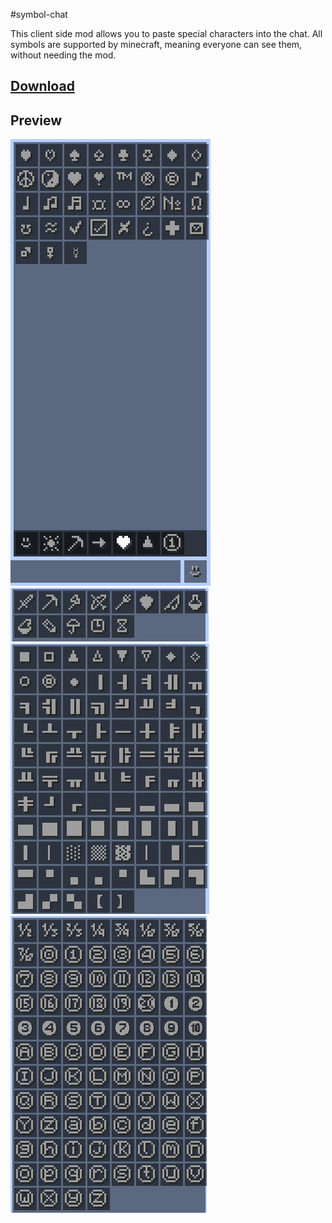 #symbol-chat

This client side mod allows you to paste special characters into the chat. All symbols are supported by minecraft, meaning everyone can see them, without needing the mod.

## [Download](https://github.com/replaceitem/symbol-chat/releases)

## Preview

![Preview](images/preview.png)
![Objects](images/objects.png)
![Shapes](images/shapes.png)
![Characters](images/characters.png)